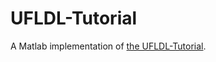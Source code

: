 # UFLDL-Tutorial

A Matlab implementation of [the UFLDL-Tutorial](http://ufldl.stanford.edu/wiki/index.php/UFLDL_Tutorial).
